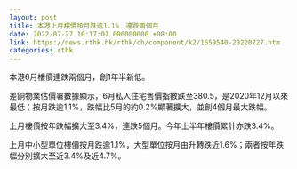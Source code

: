 ```yaml
---
layout: post
title: 本港上月樓價按月跌逾1.1%　連跌兩個月
date: 2022-07-27 10:17:07.000000000 +08:00
link: https://news.rthk.hk/rthk/ch/component/k2/1659540-20220727.htm
categories: rthk
---
```


本港6月樓價連跌兩個月，創1年半新低。

差餉物業估價署數據顯示，6月私人住宅售價指數跌至380.5，是2020年12月以來最低；按月跌逾1.1%，跌幅比5月的約0.2%顯著擴大，並創4個月最大跌幅。

上月樓價按年跌幅擴大至3.4%，連跌5個月。今年上半年樓價累計亦跌3.4%。

上月中小型單位樓價按月跌逾1.1%，大型單位按月由升轉跌近1.6%；兩者按年跌幅分別擴大至近3.4%及近4.7%。
